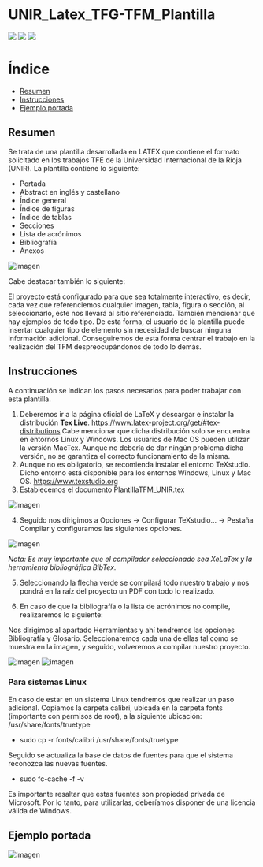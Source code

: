 # UNIR_Latex_TFG-TFM_Plantilla

<div align="left">
  <img src="https://img.shields.io/badge/Tecnolog%C3%ADa-Latex-purple">
  <img src="https://img.shields.io/badge/Trabajo-TFE-green">
  <img src="https://img.shields.io/badge/Universidad-UNIR-blue">
</div>

# Índice
* [Resumen](#resumen)
* [Instrucciones](#instrucciones)
* [Ejemplo portada](#portada)

## Resumen
Se trata de una plantilla desarrollada en LATEX que contiene el formato solicitado en los trabajos TFE de la Universidad Internacional de la Rioja (UNIR). La plantilla contiene lo siguiente:
- Portada
- Abstract en inglés y castellano
- Índice general
- Índice de figuras
- Índice de tablas
- Secciones
- Lista de acrónimos
- Bibliografía
- Anexos

![imagen](https://user-images.githubusercontent.com/46922333/211877400-e70631a7-c9a7-445e-897e-dae061d2ac20.png)

Cabe destacar también lo siguiente:

El proyecto está configurado para que sea totalmente interactivo, es decir, cada vez que referenciemos cualquier imagen, tabla, figura o sección, al seleccionarlo, este nos llevará al sitio referenciado. También mencionar que hay ejemplos de todo tipo. De esta forma, el usuario de la plantilla puede insertar cualquier tipo de elemento sin necesidad de buscar ninguna información adicional. Conseguiremos de esta forma centrar el trabajo en la realización del TFM despreocupándonos de todo lo demás.

## Instrucciones
A continuación se indican los pasos necesarios para poder trabajar con esta plantilla.
1. Deberemos ir a la página oficial de LaTeX y descargar e instalar la distribución **Tex Live**.
https://www.latex-project.org/get/#tex-distributions 
Cabe mencionar que dicha distribución solo se encuentra en entornos Linux y Windows. Los usuarios de Mac OS pueden utilizar la versión MacTex. Aunque no debería de dar ningún problema dicha versión, no se garantiza el correcto funcionamiento de la misma.
2. Aunque no es obligatorio, se recomienda instalar el entorno TeXstudio. Dicho entorno está disponible para los entornos Windows, Linux y Mac OS.
https://www.texstudio.org
3. Establecemos el documento PlantillaTFM_UNIR.tex

![imagen](https://user-images.githubusercontent.com/46922333/211872031-e802f041-922a-4b54-8830-de9e4fe6b6a5.png)

4. Seguido nos dirigimos a Opciones -> Configurar TeXstudio... -> Pestaña Compilar y configuramos las siguientes opciones.

![imagen](https://user-images.githubusercontent.com/46922333/211872426-ece1760f-bf75-4a6a-8139-fe96be650b83.png)

*Nota: Es muy importante que el compilador seleccionado sea XeLaTex y la herramienta bibliográfica BibTex.*

5. Seleccionando la flecha verde se compilará todo nuestro trabajo y nos pondrá en la raíz del proyecto un PDF con todo lo realizado.

6. En caso de que la bibliografía o la lista de acrónimos no compile, realizaremos lo siguiente:

Nos dirigimos al apartado Herramientas y ahí tendremos las opciones Bibliografía y Glosario. Seleccionaremos cada una de ellas tal como se muestra en la imagen, y seguido, volveremos a compilar nuestro proyecto.

![imagen](https://user-images.githubusercontent.com/46922333/211876604-5fa12740-f029-4710-bea3-46c69690175d.png)
![imagen](https://user-images.githubusercontent.com/46922333/211876982-24b88a81-8331-434f-9d79-71e49af2b642.png)

### Para sistemas Linux
En caso de estar en un sistema Linux tendremos que realizar un paso adicional. Copiamos la carpeta calibri, ubicada en la carpeta fonts (importante con permisos de root), a la siguiente ubicación: /usr/share/fonts/truetype

- sudo cp -r fonts/calibri  /usr/share/fonts/truetype

Seguido se actualiza la base de datos de fuentes para que el sistema reconozca las nuevas fuentes.

- sudo fc-cache -f -v

Es importante resaltar que estas fuentes son propiedad privada de Microsoft. Por lo tanto, para utilizarlas, deberíamos disponer de una licencia válida de Windows.

## Ejemplo portada <a name="portada"></a>
![imagen](https://user-images.githubusercontent.com/46922333/211885426-ae4e2c63-b494-4c5b-ab83-2c54373b9fc7.png)

